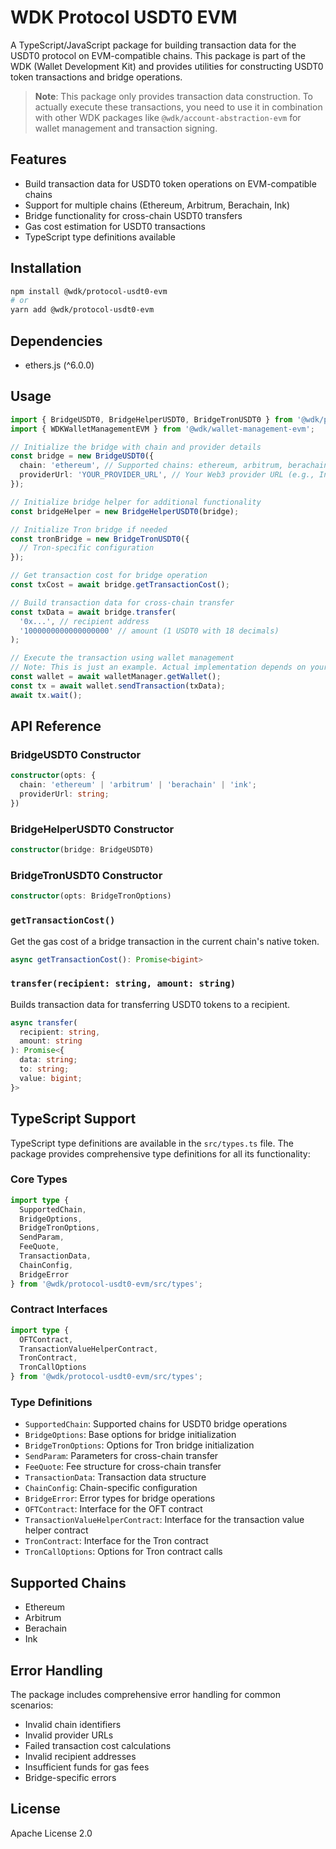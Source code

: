 # WDK Protocol USDT0 EVM

A TypeScript/JavaScript package for building transaction data for the USDT0 protocol on EVM-compatible chains. This package is part of the WDK (Wallet Development Kit) and provides utilities for constructing USDT0 token transactions and bridge operations.

> **Note**: This package only provides transaction data construction. To actually execute these transactions, you need to use it in combination with other WDK packages like `@wdk/account-abstraction-evm` for wallet management and transaction signing.

## Features

- Build transaction data for USDT0 token operations on EVM-compatible chains
- Support for multiple chains (Ethereum, Arbitrum, Berachain, Ink)
- Bridge functionality for cross-chain USDT0 transfers
- Gas cost estimation for USDT0 transactions
- TypeScript type definitions available

## Installation

```bash
npm install @wdk/protocol-usdt0-evm
# or
yarn add @wdk/protocol-usdt0-evm
```

## Dependencies

- ethers.js (^6.0.0)

## Usage

```typescript
import { BridgeUSDT0, BridgeHelperUSDT0, BridgeTronUSDT0 } from '@wdk/protocol-usdt0-evm';
import { WDKWalletManagementEVM } from '@wdk/wallet-management-evm';

// Initialize the bridge with chain and provider details
const bridge = new BridgeUSDT0({
  chain: 'ethereum', // Supported chains: ethereum, arbitrum, berachain, ink
  providerUrl: 'YOUR_PROVIDER_URL', // Your Web3 provider URL (e.g., Infura, Alchemy)
});

// Initialize bridge helper for additional functionality
const bridgeHelper = new BridgeHelperUSDT0(bridge);

// Initialize Tron bridge if needed
const tronBridge = new BridgeTronUSDT0({
  // Tron-specific configuration
});

// Get transaction cost for bridge operation
const txCost = await bridge.getTransactionCost();

// Build transaction data for cross-chain transfer
const txData = await bridge.transfer(
  '0x...', // recipient address
  '1000000000000000000' // amount (1 USDT0 with 18 decimals)
);

// Execute the transaction using wallet management
// Note: This is just an example. Actual implementation depends on your wallet management setup
const wallet = await walletManager.getWallet();
const tx = await wallet.sendTransaction(txData);
await tx.wait();
```

## API Reference

### BridgeUSDT0 Constructor

```typescript
constructor(opts: {
  chain: 'ethereum' | 'arbitrum' | 'berachain' | 'ink';
  providerUrl: string;
})
```

### BridgeHelperUSDT0 Constructor

```typescript
constructor(bridge: BridgeUSDT0)
```

### BridgeTronUSDT0 Constructor

```typescript
constructor(opts: BridgeTronOptions)
```

### `getTransactionCost()`

Get the gas cost of a bridge transaction in the current chain's native token.

```typescript
async getTransactionCost(): Promise<bigint>
```

### `transfer(recipient: string, amount: string)`

Builds transaction data for transferring USDT0 tokens to a recipient.

```typescript
async transfer(
  recipient: string,
  amount: string
): Promise<{
  data: string;
  to: string;
  value: bigint;
}>
```

## TypeScript Support

TypeScript type definitions are available in the `src/types.ts` file. The package provides comprehensive type definitions for all its functionality:

### Core Types

```typescript
import type {
  SupportedChain,
  BridgeOptions,
  BridgeTronOptions,
  SendParam,
  FeeQuote,
  TransactionData,
  ChainConfig,
  BridgeError
} from '@wdk/protocol-usdt0-evm/src/types';
```

### Contract Interfaces

```typescript
import type {
  OFTContract,
  TransactionValueHelperContract,
  TronContract,
  TronCallOptions
} from '@wdk/protocol-usdt0-evm/src/types';
```

### Type Definitions

- `SupportedChain`: Supported chains for USDT0 bridge operations
- `BridgeOptions`: Base options for bridge initialization
- `BridgeTronOptions`: Options for Tron bridge initialization
- `SendParam`: Parameters for cross-chain transfer
- `FeeQuote`: Fee structure for cross-chain transfer
- `TransactionData`: Transaction data structure
- `ChainConfig`: Chain-specific configuration
- `BridgeError`: Error types for bridge operations
- `OFTContract`: Interface for the OFT contract
- `TransactionValueHelperContract`: Interface for the transaction value helper contract
- `TronContract`: Interface for the Tron contract
- `TronCallOptions`: Options for Tron contract calls

## Supported Chains

- Ethereum
- Arbitrum
- Berachain
- Ink

## Error Handling

The package includes comprehensive error handling for common scenarios:

- Invalid chain identifiers
- Invalid provider URLs
- Failed transaction cost calculations
- Invalid recipient addresses
- Insufficient funds for gas fees
- Bridge-specific errors

## License

Apache License 2.0
